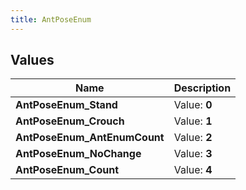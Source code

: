 ```yaml
---
title: AntPoseEnum
---
```


## Values

| Name | Description |
| ---- | ----------- |
| **AntPoseEnum\_Stand** | Value: **0** |
| **AntPoseEnum\_Crouch** | Value: **1** |
| **AntPoseEnum\_AntEnumCount** | Value: **2** |
| **AntPoseEnum\_NoChange** | Value: **3** |
| **AntPoseEnum\_Count** | Value: **4** |

